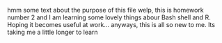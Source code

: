 hmm some text about the purpose of this file
welp, this is homework number 2 and I am learning some lovely things abour Bash shell and R. Hoping it becomes useful at work... anyways, this is all so new to me. Its taking me a little longer to learn
